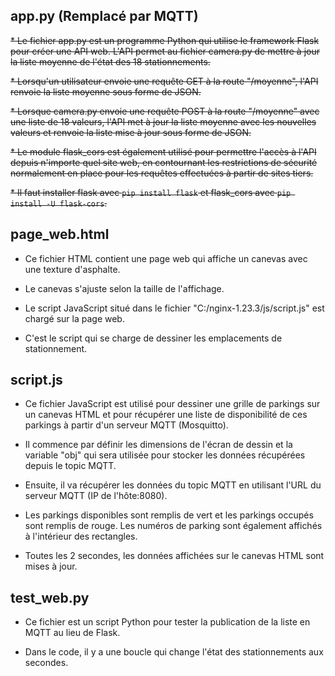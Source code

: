 ## app.py (Remplacé par MQTT)
~~* Le fichier app.py est un programme Python qui utilise le framework Flask pour créer une API web. 
L'API permet au fichier camera.py de mettre à jour la liste moyenne de l'état des 18 stationnements.~~

~~* Lorsqu'un utilisateur envoie une requête GET à la route "/moyenne", l'API renvoie la liste moyenne sous forme de JSON.~~

~~* Lorsque camera.py envoie une requête POST à la route "/moyenne" avec une liste de 18 valeurs, 
l'API met à jour la liste moyenne avec les nouvelles valeurs et renvoie la liste mise à jour sous forme de JSON.~~

~~* Le module flask_cors est également utilisé pour permettre l'accès à l'API depuis n'importe quel site web,
en contournant les restrictions de sécurité normalement en place pour les requêtes effectuées à partir de sites tiers.~~

~~* Il faut installer flask avec ```pip install flask``` et flask_cors avec ```pip install -U flask-cors```.~~

## page_web.html
* Ce fichier HTML contient une page web qui affiche un canevas avec une texture d'asphalte. 

* Le canevas s'ajuste selon la taille de l'affichage. 

* Le script JavaScript situé dans le fichier "C:/nginx-1.23.3/js/script.js" est chargé sur la page web.

* C'est le script qui se charge de dessiner les emplacements de stationnement.

## script.js
* Ce fichier JavaScript est utilisé pour dessiner une grille de parkings sur un canevas HTML et
pour récupérer une liste de disponibilité de ces parkings à partir d'un serveur MQTT (Mosquitto).

* Il commence par définir les dimensions de l'écran de dessin et la variable "obj" qui sera utilisée pour stocker les données récupérées depuis le topic MQTT.

* Ensuite, il va récupérer les données du topic MQTT en utilisant l'URL du serveur MQTT (IP de l'hôte:8080).

* Les parkings disponibles sont remplis de vert et les parkings occupés sont remplis de rouge. Les numéros de parking sont également affichés à l'intérieur des rectangles.

* Toutes les 2 secondes, les données affichées sur le canevas HTML sont mises à jour.

## test_web.py
* Ce fichier est un script Python pour tester la publication de la liste en MQTT au lieu de Flask.

* Dans le code, il y a une boucle qui change l'état des stationnements aux secondes.
